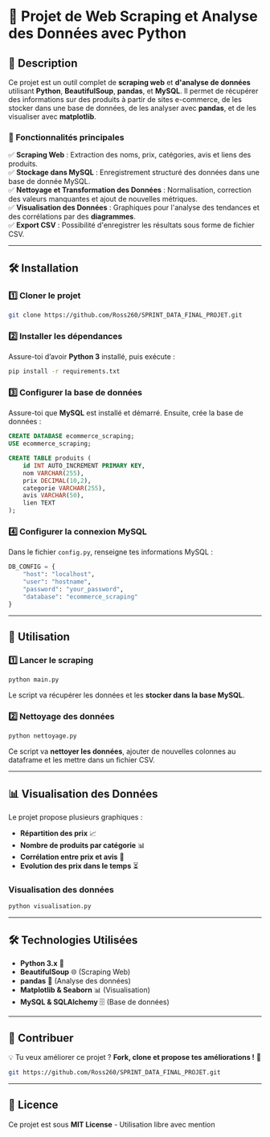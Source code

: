 # 📌 Projet de Web Scraping et Analyse des Données avec Python

## 📖 Description
Ce projet est un outil complet de **scraping web** et **d'analyse de données** utilisant **Python**, **BeautifulSoup**, **pandas**, et **MySQL**. Il permet de récupérer des informations sur des produits à partir de sites e-commerce, de les stocker dans une base de données, de les analyser avec **pandas**, et de les visualiser avec **matplotlib**.

### 🔹 Fonctionnalités principales
✅ **Scraping Web** : Extraction des noms, prix, catégories, avis et liens des produits.  
✅ **Stockage dans MySQL** : Enregistrement structuré des données dans une base de donnée MySQL.  
✅ **Nettoyage et Transformation des Données** : Normalisation, correction des valeurs manquantes et ajout de nouvelles métriques.  
✅ **Visualisation des Données** : Graphiques pour l'analyse des tendances et des corrélations par des **diagrammes**.  
✅ **Export CSV** : Possibilité d'enregistrer les résultats sous forme de fichier CSV.

---

## 🛠️ Installation
### 1️⃣ **Cloner le projet**
```bash
git clone https://github.com/Ross260/SPRINT_DATA_FINAL_PROJET.git
```

### 2️⃣ **Installer les dépendances**
Assure-toi d’avoir **Python 3** installé, puis exécute :
```bash
pip install -r requirements.txt
```

### 3️⃣ **Configurer la base de données**
Assure-toi que **MySQL** est installé et démarré. Ensuite, crée la base de données :
```sql
CREATE DATABASE ecommerce_scraping;
USE ecommerce_scraping;

CREATE TABLE produits (
    id INT AUTO_INCREMENT PRIMARY KEY,
    nom VARCHAR(255),
    prix DECIMAL(10,2),
    categorie VARCHAR(255),
    avis VARCHAR(50),
    lien TEXT
);
```

### 4️⃣ **Configurer la connexion MySQL**
Dans le fichier `config.py`, renseigne tes informations MySQL :
```python
DB_CONFIG = {
    "host": "localhost",
    "user": "hostname",
    "password": "your_password",
    "database": "ecommerce_scraping"
}
```

---

## 🚀 Utilisation
### 1️⃣ **Lancer le scraping**
```bash
python main.py
```
Le script va récupérer les données et les **stocker dans la base MySQL**.

### 2️⃣ **Nettoyage des données**
```bash
python nettoyage.py
```
Ce script va **nettoyer les données**, ajouter de nouvelles colonnes au dataframe et les mettre dans un fichier CSV.

---

## 📊 Visualisation des Données
Le projet propose plusieurs graphiques :
- **Répartition des prix** 📈
- **Nombre de produits par catégorie** 📊
- **Corrélation entre prix et avis** 🔎
- **Evolution des prix dans le temps** ⏳


###  **Visualisation des données**
```bash
python visualisation.py
```


---

## 🛠️ Technologies Utilisées
- **Python 3.x** 🐍
- **BeautifulSoup** 🌐 (Scraping Web)
- **pandas** 🐼 (Analyse des données)
- **Matplotlib & Seaborn** 📊 (Visualisation)
- **MySQL & SQLAlchemy** 🗄️ (Base de données)


---

## 🤝 Contribuer
💡 Tu veux améliorer ce projet ? **Fork, clone et propose tes améliorations !** 🚀
```bash
git https://github.com/Ross260/SPRINT_DATA_FINAL_PROJET.git
```

---

## 📜 Licence
Ce projet est sous **MIT License** - Utilisation libre avec mention